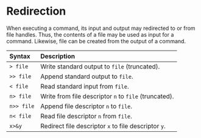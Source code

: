 # Redirection

When executing a command, its input and output may redirected to or from file handles. Thus, the contents of a file may be used as input for a command. Likewise, file can be created from the output of a command.

| Syntax     | Description                                           |
| :--------- | :---------------------------------------------------- |
| `> file`   | Write standard output to `file` (truncated).          |
| `>> file`  | Append standard output to `file`.                     |
| `< file`   | Read standard input from `file`.                      |
| `n> file`  | Write from file descriptor `n` to `file` (truncated). |
| `n>> file` | Append file descriptor `n` to `file`.                 |
| `n< file`  | Read file descriptor `n` from `file`.                 |
| `x>&y`     | Redirect file descriptor `x` to file descriptor `y`.  |

